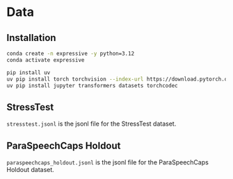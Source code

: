# Data

## Installation

```bash
conda create -n expressive -y python=3.12
conda activate expressive

pip install uv
uv pip install torch torchvision --index-url https://download.pytorch.org/whl/cu129
uv pip install jupyter transformers datasets torchcodec
```

## StressTest

`stresstest.jsonl` is the jsonl file for the StressTest dataset.

## ParaSpeechCaps Holdout

`paraspeechcaps_holdout.jsonl` is the jsonl file for the ParaSpeechCaps Holdout dataset.